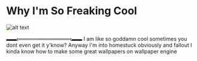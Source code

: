 # Why I'm So Freaking Cool

![alt text](https://file.garden/ZgmtOOf9jVgn5c_4/image_2024-05-30_023304831.png)

▬▬ι══════════════ι▬▬
I am like so goddamn cool sometimes you dont even get it y'know?
Anyway I'm into homestuck obviously and fallout
I kinda know how to make some great wallpapers on wallpaper engine

